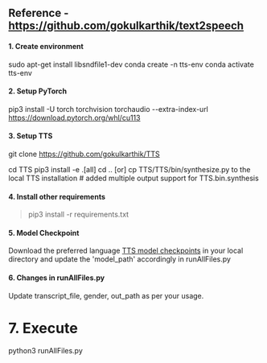 ## Reference - https://github.com/gokulkarthik/text2speech

#### 1. Create environment
sudo apt-get install libsndfile1-dev
conda create -n tts-env
conda activate tts-env

#### 2. Setup PyTorch
pip3 install -U torch torchvision torchaudio --extra-index-url https://download.pytorch.org/whl/cu113

#### 3. Setup TTS
git clone https://github.com/gokulkarthik/TTS 

cd TTS
pip3 install -e .[all]
cd ..
[or]
cp TTS/TTS/bin/synthesize.py to the local TTS installation # added multiple output support for TTS.bin.synthesis

#### 4. Install other requirements
> pip3 install -r requirements.txt

#### 5. Model Checkpoint
Download the preferred language [TTS model checkpoints](https://github.com/AI4Bharat/Indic-TTS/releases/tag/v1-checkpoints-release) in your local directory and update the 'model_path' accordingly in runAllFiles.py

#### 6. Changes in runAllFiles.py
Update transcript_file, gender, out_path as per your usage.

# 7. Execute
python3 runAllFiles.py




